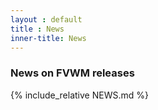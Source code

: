```yaml
---
layout : default
title : News
inner-title: News
---
```

### News on FVWM releases

{% include_relative NEWS.md %}

